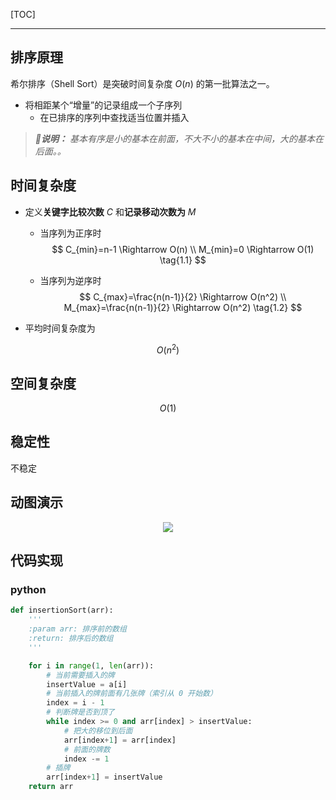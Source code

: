 <!-- @author: Zhang Jinbao -->

<!-- @date: 2022-03-02 14:17:19 -->

[TOC]

---

## 排序原理

希尔排序（Shell Sort）是突破时间复杂度 $O(n)$ 的第一批算法之一。

- 将相距某个“增量”的记录组成一个子序列
  - 在已排序的序列中查找适当位置并插入

> ***💬说明：*** *基本有序是小的基本在前面，不大不小的基本在中间，大的基本在后面。。*



## 时间复杂度

- 定义**关键字比较次数** $C$ 和**记录移动次数为** $M$

  - 当序列为正序时
    $$
    C_{min}=n-1 \Rightarrow O(n)
    \\
    M_{min}=0 \Rightarrow O(1)
    \tag{1.1}
    $$

  - 当序列为逆序时
    $$
    C_{max}=\frac{n(n-1)}{2} \Rightarrow O(n^2)
    \\
    M_{max}=\frac{n(n-1)}{2} \Rightarrow O(n^2)
    \tag{1.2}
    $$

- 平均时间复杂度为

$$
O(n^2) \tag{1.3}
$$



## 空间复杂度

$$
O(1) \tag{2}
$$



## 稳定性

不稳定



## 动图演示

<div align="center">
<img src="https://www.runoob.com/wp-content/uploads/2019/03/insertionSort.gif" />
</div>




## 代码实现

### python

```python
def insertionSort(arr):
    '''
    :param arr: 排序前的数组
    :return: 排序后的数组
    '''

    for i in range(1, len(arr)):
        # 当前需要插入的牌
        insertValue = a[i]
        # 当前插入的牌前面有几张牌（索引从 0 开始数）
        index = i - 1
        # 判断牌是否到顶了
        while index >= 0 and arr[index] > insertValue:
            # 把大的移位到后面
            arr[index+1] = arr[index]
            # 前面的牌数
            index -= 1
        # 插牌
        arr[index+1] = insertValue
    return arr
```

